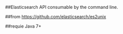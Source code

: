 ##Elasticsearch API consumable by the command line.


##from 
<https://github.com/elasticsearch/es2unix>


##requie
Java 7+
